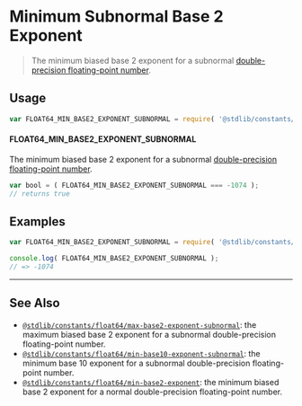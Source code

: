 <!--

@license Apache-2.0

Copyright (c) 2018 The Stdlib Authors.

Licensed under the Apache License, Version 2.0 (the "License");
you may not use this file except in compliance with the License.
You may obtain a copy of the License at

   http://www.apache.org/licenses/LICENSE-2.0

Unless required by applicable law or agreed to in writing, software
distributed under the License is distributed on an "AS IS" BASIS,
WITHOUT WARRANTIES OR CONDITIONS OF ANY KIND, either express or implied.
See the License for the specific language governing permissions and
limitations under the License.

-->

# Minimum Subnormal Base 2 Exponent

> The minimum biased base 2 exponent for a subnormal [double-precision floating-point number][ieee754].

<section class="usage">

## Usage

<!-- eslint-disable id-length -->

```javascript
var FLOAT64_MIN_BASE2_EXPONENT_SUBNORMAL = require( '@stdlib/constants/float64/min-base2-exponent-subnormal' );
```

#### FLOAT64_MIN_BASE2_EXPONENT_SUBNORMAL

The minimum biased base 2 exponent for a subnormal [double-precision floating-point number][ieee754].

<!-- eslint-disable id-length -->

```javascript
var bool = ( FLOAT64_MIN_BASE2_EXPONENT_SUBNORMAL === -1074 );
// returns true
```

</section>

<!-- /.usage -->

<section class="examples">

## Examples

<!-- TODO: better example -->

<!-- eslint no-undef: "error" -->

<!-- eslint-disable id-length -->

```javascript
var FLOAT64_MIN_BASE2_EXPONENT_SUBNORMAL = require( '@stdlib/constants/float64/min-base2-exponent-subnormal' );

console.log( FLOAT64_MIN_BASE2_EXPONENT_SUBNORMAL );
// => -1074
```

</section>

<!-- /.examples -->

<!-- Section for related `stdlib` packages. Do not manually edit this section, as it is automatically populated. -->

<section class="related">

* * *

## See Also

-   [`@stdlib/constants/float64/max-base2-exponent-subnormal`][@stdlib/constants/float64/max-base2-exponent-subnormal]: the maximum biased base 2 exponent for a subnormal double-precision floating-point number.
-   [`@stdlib/constants/float64/min-base10-exponent-subnormal`][@stdlib/constants/float64/min-base10-exponent-subnormal]: the minimum base 10 exponent for a subnormal double-precision floating-point number.
-   [`@stdlib/constants/float64/min-base2-exponent`][@stdlib/constants/float64/min-base2-exponent]: the minimum biased base 2 exponent for a normal double-precision floating-point number.

</section>

<!-- /.related -->

<!-- Section for all links. Make sure to keep an empty line after the `section` element and another before the `/section` close. -->

<section class="links">

[ieee754]: https://en.wikipedia.org/wiki/IEEE_754-1985

<!-- <related-links> -->

[@stdlib/constants/float64/max-base2-exponent-subnormal]: https://github.com/stdlib-js/stdlib/tree/develop/lib/node_modules/%40stdlib/constants/float64/max-base2-exponent-subnormal

[@stdlib/constants/float64/min-base10-exponent-subnormal]: https://github.com/stdlib-js/stdlib/tree/develop/lib/node_modules/%40stdlib/constants/float64/min-base10-exponent-subnormal

[@stdlib/constants/float64/min-base2-exponent]: https://github.com/stdlib-js/stdlib/tree/develop/lib/node_modules/%40stdlib/constants/float64/min-base2-exponent

<!-- </related-links> -->

</section>

<!-- /.links -->
